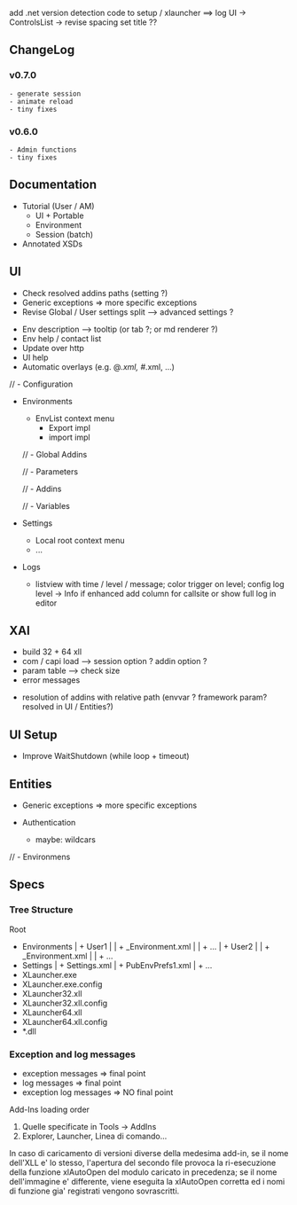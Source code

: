 add .net version detection code to setup / xlauncher ==> log
UI -> ControlsList -> revise spacing
set title ??

##  ChangeLog  ##
  ### v0.7.0
    - generate session
    - animate reload
    - tiny fixes
  ### v0.6.0
    - Admin functions
    - tiny fixes

##  Documentation  ##

  - Tutorial (User / AM)
    - UI + Portable
    - Environment
    - Session (batch)
  - Annotated XSDs


##  UI  ##

  - Check resolved addins paths (setting ?)
  - Generic exceptions => more specific exceptions
  - Revise Global / User settings split --> advanced settings ?

  + Env description --> tooltip (or tab ?; or md renderer ?)
  + Env help / contact list
  + Update over http
  + UI help
  + Automatic overlays (e.g. @*.xml, #*.xml, ...)

  // - Configuration

  - Environments

    - EnvList context menu
      - Export impl
      - import impl

    // - Global Addins

    // - Parameters

    // - Addins

    // - Variables

  - Settings
    - Local root context menu
    - ...

  - Logs
    - listview with time / level / message; color trigger on level; config log level -> Info
      if enhanced add column for callsite or show full log in editor


##  XAI  ##

  - build 32 + 64 xll
  - com / capi load --> session option ? addin option ?
  - param table --> check size
  - error messages
  + resolution of addins with relative path (envvar ? framework param? resolved in UI / Entities?)


##  UI Setup  ##

  - Improve WaitShutdown (while loop + timeout)


##  Entities  ##

  - Generic exceptions => more specific exceptions

  - Authentication
    + maybe: wildcars

  // - Environmens


## Specs ##

### Tree Structure ###
  Root
   + Environments
   |  + User1
   |  |  + _Environment.xml
   |  |  + ...
   |  + User2
   |  |  + _Environment.xml
   |  |  + ...
   + Settings
   |  + Settings.xml
   |  + PubEnvPrefs1.xml
   |  + ...
   + XLauncher.exe
   + XLauncher.exe.config
   + XLauncher32.xll
   + XLauncher32.xll.config
   + XLauncher64.xll
   + XLauncher64.xll.config
   + *.dll

### Exception and log messages ###
  - exception messages => final point
  - log messages => final point
  - exception log messages => NO final point


Add-Ins loading order
1) Quelle specificate in Tools -> AddIns
2) Explorer, Launcher, Linea di comando...

In caso di caricamento di versioni diverse della medesima add-in, se
il nome dell'XLL e' lo stesso, l'apertura del secondo file provoca
la ri-esecuzione della funzione xlAutoOpen del modulo caricato in
precedenza; se il nome dell'immagine e' differente, viene eseguita
la xlAutoOpen corretta ed i nomi di funzione gia' registrati vengono
sovrascritti.
